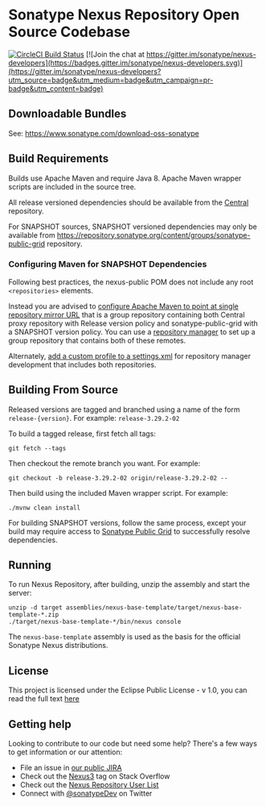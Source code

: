 <!--

    Sonatype Nexus (TM) Open Source Version
    Copyright (c) 2008-present Sonatype, Inc.
    All rights reserved. Includes the third-party code listed at http://links.sonatype.com/products/nexus/oss/attributions.

    This program and the accompanying materials are made available under the terms of the Eclipse Public License Version 1.0,
    which accompanies this distribution and is available at http://www.eclipse.org/legal/epl-v10.html.

    Sonatype Nexus (TM) Professional Version is available from Sonatype, Inc. "Sonatype" and "Sonatype Nexus" are trademarks
    of Sonatype, Inc. Apache Maven is a trademark of the Apache Software Foundation. M2eclipse is a trademark of the
    Eclipse Foundation. All other trademarks are the property of their respective owners.

-->
# Sonatype Nexus Repository Open Source Codebase 

[![CircleCI Build Status](https://circleci.com/gh/sonatype/nexus-public.svg?style=shield "CircleCI Build Status")](https://circleci.com/gh/sonatype/nexus-public) [![Join the chat at https://gitter.im/sonatype/nexus-developers](https://badges.gitter.im/sonatype/nexus-developers.svg)](https://gitter.im/sonatype/nexus-developers?utm_source=badge&utm_medium=badge&utm_campaign=pr-badge&utm_content=badge)

## Downloadable Bundles

 See: https://www.sonatype.com/download-oss-sonatype
 
## Build Requirements

Builds use Apache Maven and require Java 8. Apache Maven wrapper scripts are included in the source tree.

All release versioned dependencies should be available from the [Central](https://repo1.maven.org/maven2/) repository.

For SNAPSHOT sources, SNAPSHOT versioned dependencies may only be available from https://repository.sonatype.org/content/groups/sonatype-public-grid repository.

### Configuring Maven for SNAPSHOT Dependencies

Following best practices, the nexus-public POM does not include any root `<repositories>` elements.
    
Instead you are advised to [configure Apache Maven to point at single repository mirror URL](https://maven.apache.org/guides/mini/guide-mirror-settings.html#using-a-single-repository) that is a group repository containing both Central proxy repository with Release version policy and sonatype-public-grid with a SNAPSHOT version policy. You can use a [repository manager](https://www.sonatype.org/nexus/go/) to set up a group repository that contains both of these remotes.

Alternately, [add a custom profile to a settings.xml](https://maven.apache.org/guides/mini/guide-multiple-repositories.html) for repository manager development that includes both repositories.

## Building From Source

Released versions are tagged and branched using a name of the form `release-{version}`. For example: `release-3.29.2-02`

To build a tagged release, first fetch all tags:

```shell
git fetch --tags
```

Then checkout the remote branch you want. For example:

```shell
git checkout -b release-3.29.2-02 origin/release-3.29.2-02 --
```

Then build using the included Maven wrapper script. For example:

```shell
./mvnw clean install
```

For building SNAPSHOT versions, follow the same process, except your build may require access to [Sonatype Public Grid](https://repository.sonatype.org/content/groups/sonatype-public-grid) to successfully resolve dependencies.

## Running

To run Nexus Repository, after building, unzip the assembly and start the server:

    unzip -d target assemblies/nexus-base-template/target/nexus-base-template-*.zip
    ./target/nexus-base-template-*/bin/nexus console

The `nexus-base-template` assembly is used as the basis for the official Sonatype Nexus distributions.

## License

This project is licensed under the Eclipse Public License - v 1.0, you can read the full text [here](LICENSE.txt)

## Getting help

Looking to contribute to our code but need some help? There's a few ways to get information or our attention:

* File an issue in [our public JIRA](https://issues.sonatype.org/browse/NEXUS)
* Check out the [Nexus3](http://stackoverflow.com/questions/tagged/nexus3) tag on Stack Overflow
* Check out the [Nexus Repository User List](https://groups.google.com/a/glists.sonatype.com/forum/?hl=en#!forum/nexus-users)
* Connect with [@sonatypeDev](https://twitter.com/sonatypeDev) on Twitter

